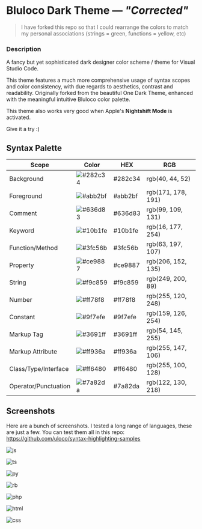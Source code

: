 # Bluloco Dark Theme — *"Corrected"*

> I have forked this repo so that I could rearrange the colors to match my personal associations (strings = green, functions = yellow, etc) 

### Description

A fancy but yet sophisticated dark designer color scheme / theme for
Visual Studio Code.

This theme features a much more comprehensive usage of syntax scopes and color
consistency, with due regards to aesthetics, contrast and readability.
Originally forked from the beautiful One Dark Theme, enhanced with the
meaningful intuitive Bluloco color palette.

This theme also works very good when Apple's **Nightshift Mode** is activated.

Give it a try :)

## Syntax Palette

| Scope                | Color                                                     | HEX     | RGB                |
| -------------------- | --------------------------------------------------------- | ------- | ------------------ |
| Background           | ![#282c34](https://via.placeholder.com/35/282c34/?text=+) | #282c34 | rgb(40, 44, 52)    |
| Foreground           | ![#abb2bf](https://via.placeholder.com/35/abb2bf/?text=+) | #abb2bf | rgb(171, 178, 191) |
| Comment              | ![#636d83](https://via.placeholder.com/35/636d83/?text=+) | #636d83 | rgb(99, 109, 131)  |
| Keyword              | ![#10b1fe](https://via.placeholder.com/35/10b1fe/?text=+) | #10b1fe | rgb(16, 177, 254)  |
| Function/Method      | ![#3fc56b](https://via.placeholder.com/35/3fc56b/?text=+) | #3fc56b | rgb(63, 197, 107)  |
| Property             | ![#ce9887](https://via.placeholder.com/35/ce9887/?text=+) | #ce9887 | rgb(206, 152, 135) |
| String               | ![#f9c859](https://via.placeholder.com/35/f9c859/?text=+) | #f9c859 | rgb(249, 200, 89)  |
| Number               | ![#ff78f8](https://via.placeholder.com/35/ff78f8/?text=+) | #ff78f8 | rgb(255, 120, 248) |
| Constant             | ![#9f7efe](https://via.placeholder.com/35/9f7efe/?text=+) | #9f7efe | rgb(159, 126, 254) |
| Markup Tag           | ![#3691ff](https://via.placeholder.com/35/3691ff/?text=+) | #3691ff | rgb(54, 145, 255)  |
| Markup Attribute     | ![#ff936a](https://via.placeholder.com/35/ff936a/?text=+) | #ff936a | rgb(255, 147, 106) |
| Class/Type/Interface | ![#ff6480](https://via.placeholder.com/35/ff6480/?text=+) | #ff6480 | rgb(255, 100, 128) |
| Operator/Punctuation | ![#7a82da](https://via.placeholder.com/35/7a82da/?text=+) | #7a82da | rgb(122, 130, 218) |

## Screenshots

Here are a bunch of screenshots. I tested a long range of languages, these are just a few.
You can test them all in this repo:
https://github.com/uloco/syntax-highlighting-samples

![js](screenshots/js.png)

![ts](screenshots/ts.png)

![py](screenshots/py.png)

![rb](screenshots/rb.png)

![php](screenshots/php.png)

![html](screenshots/html.png)

![css](screenshots/css.png)
